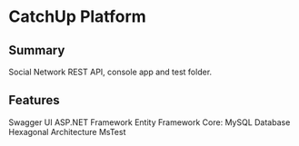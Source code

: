 # CatchUp Platform
## Summary
Social Network REST API, console app and test folder. 

## Features

Swagger UI
ASP.NET Framework
Entity Framework Core:
MySQL Database
Hexagonal Architecture
MsTest
